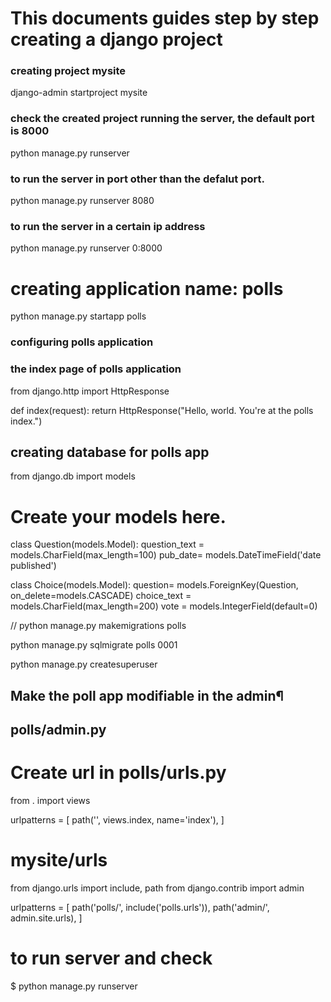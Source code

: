 # This documents guides step by step creating a django project ###
### creating project mysite
django-admin startproject mysite

### check the created project running the server, the default port is 8000
python manage.py runserver

### to run the server in port  other than the defalut port. 
python manage.py runserver 8080

### to run the server in a certain ip address 
 python manage.py runserver 0:8000

# creating application name: polls ###
python manage.py startapp polls

### configuring polls application
### the index page of polls application 

from django.http import HttpResponse


def index(request):
    return HttpResponse("Hello, world. You're at the polls index.")

## creating database for polls app 
from django.db import models

# Create your models here.
class Question(models.Model):
    question_text = models.CharField(max_length=100)
    pub_date= models.DateTimeField('date published')

class Choice(models.Model):
    question= models.ForeignKey(Question, on_delete=models.CASCADE)
    choice_text = models.CharField(max_length=200)
    vote = models.IntegerField(default=0)

// 
python manage.py makemigrations polls


python manage.py sqlmigrate polls 0001

 python manage.py createsuperuser

## Make the poll app modifiable in the admin¶
##  polls/admin.py 


# Create url in polls/urls.py 
from . import views

urlpatterns = [
    path('', views.index, name='index'),
]

# mysite/urls 
from django.urls import include, path
from django.contrib import admin

urlpatterns = [
    path('polls/', include('polls.urls')),
    path('admin/', admin.site.urls),
]
# to run server and check 
$ python manage.py runserver

